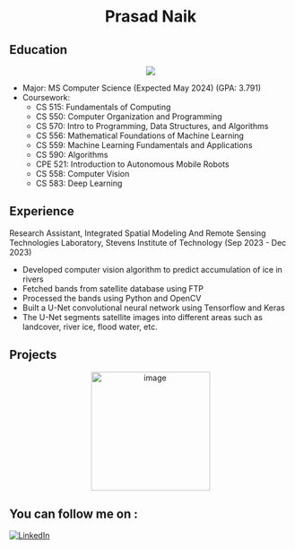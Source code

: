 # <p align = "center">Prasad Naik</p>

## Education

<p align = "center"><img src = "https://github.com/naik24/naik24/assets/69704762/6d6241eb-bbc8-4cec-94e8-03f0f0e807e2"></p> 

- Major: MS Computer Science (Expected May 2024) (GPA: 3.791)
- Coursework:
  - CS 515: Fundamentals of Computing
  - CS 550: Computer Organization and Programming
  - CS 570: Intro to Programming, Data Structures, and Algorithms
  - CS 556: Mathematical Foundations of Machine Learning
  - CS 559: Machine Learning Fundamentals and Applications
  - CS 590: Algorithms
  - CPE 521: Introduction to Autonomous Mobile Robots
  - CS 558: Computer Vision
  - CS 583: Deep Learning
 
## Experience

Research Assistant, Integrated Spatial Modeling And Remote Sensing Technologies Laboratory, Stevens Institute of Technology (Sep 2023 - Dec 2023)
  - Developed computer vision algorithm to predict accumulation of ice in rivers
  - Fetched bands from satellite database using FTP
  - Processed the bands using Python and OpenCV
  - Built a U-Net convolutional neural network using Tensorflow and Keras
  - The U-Net segments satellite images into different areas such as landcover, river ice, flood water, etc.

## Projects

<p align = "center">
<a href = "https://github.com/naik24/ImageProcessing-ComputerVision?tab=readme-ov-file#digital-image-processing"><img width="212" alt="image" src="https://github.com/naik24/naik24/assets/69704762/a7145ee0-3dff-4e85-ac11-9bfd0664f003"></a>
</p>











## You can follow me on : 
[![LinkedIn](https://img.shields.io/badge/LinkedIn-blue?style=flat&logo=linkedin&labelColor=blue)](https://www.linkedin.com/in/prasad-naik-pan2499/)

